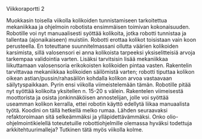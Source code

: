 Viikkoraportti 2

Muokkasin toisella viikolla kolikoiden tunnistamiseen tarkoitettua mekaniikkaa ja ohjelmoin robotista ensimmäisen toimivan kokonaisuuden.  Robotille voi nyt manuaalisesti syöttää kolikoita, jotka robotti tunnistaa ja tallentaa (ajonaikaiseen) muistiin. Robotti erottaa kolikot toisistaan vain koon perusteella. 
En toteuttane suunnitelmassani ollutta väärien kolikoiden karsimista, sillä valosensori ei anna kolikoista tarpeeksi yksiselitteisiä arvoja tarkempaa validointia varten. Lisäksi tarvitsisin lisää mekaniikkaa liikuttamaan valosensoria erikokoisten kolikoiden pintaa vasten. Rakentelin tarvittavaa mekaniikkaa kolikoiden säilömistä varten; robotti tiputtaa kolikon oikean astian/pussin/rahasäilön kohdalla kolikon arvoa vastaavaan säilytyspaikkaan. Pyrin ensi viikolla viimeistelemään tämän.
Robotille pitää nyt syöttää kolikoita yksitellen n. 15-20 s välein. Rakentelen viimeisestä moottorista ja osista jonkinnäköisen annostelijan, jolle voi syöttää useamman kolikon kerralla, ettei robotin käyttö edellytä liikaa manuaalista työtä. 
Koodini on tällä hetkellä melko rumaa. Lähden seuraavaksi refaktoroimaan sitä selkeämmäksi ja ylläpidettävämmäksi. Onko olio-ohjelmointikielellä toteutetuille robottiohjelmille olemassa hyväksi todettuja arkkitehtuurimalleja? Tutkinen tätä myös viikolla kolme.
 
